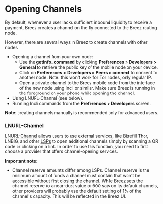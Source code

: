 # Opening Channels

By default, whenever a user lacks sufficient inbound liquidity to receive a payment, Breez creates a channel on the fly connected to the Breez routing node. 

However, there are several ways in Breez to create channels with other nodes:
* Opening a channel from your own node:
   * Use the **getinfo_ command** by clicking **Preferences > Developers > General** to retrieve the public key of the mobile node on your device.
   * Click on **Preferences > Developers > Peers > connect** to connect to another node. Note: this won't work for Tor nodes, only regular IP.
   * Open a private channel to the Breez mobile node from the interface of the new node using lncli or similar. Make sure Breez is running in the foreground on your phone while opening the channel.
* Using LNURL-Channel (see below).
* Running lncli commands from the **Preferences > Developers** screen.

**Note**: creating channels manually is recommended only for advanced users.

### LNURL-Channel
[LNURL-Channel](https://github.com/btcontract/lnurl-rfc/blob/master/lnurl-channel.md) allows users to use external services, like Bitrefill Thor, LNBIG, and other [LSPs](https://medium.com/breez-technology/introducing-lightning-service-providers-fe9fb1665d5f) to open additional channels simply by scanning a QR code or clicking on a link. In order to use this function, you need to first choose a provider that offers channel-opening services.

**Important note**:
* Channel reserve amounts differ among LSPs. Channel reserve is the minimum amount of funds a channel must contain that won't be accessible without first closing the channel. While Breez sets the channel reserve to a near-dust value of 600 sats on its default channels, other providers will probably use the default setting of 1% of the channel's capacity. This will be reflected in the Breez UI. 
